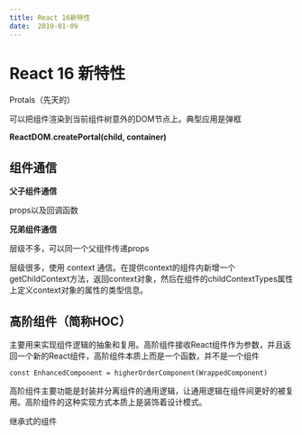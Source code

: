 ```yaml
---
title: React 16新特性
date:  2019-01-09
---
```


# React 16 新特性

Protals（先天的）

可以把组件渲染到当前组件树意外的DOM节点上。典型应用是弹框

**ReactDOM.createPortal(child, container)**

## 组件通信

**父子组件通信**

props以及回调函数

**兄弟组件通信**

层级不多，可以同一个父组件传递props

层级很多，使用 context 通信。在提供context的组件内新增一个getChildContext方法，返回context对象，然后在组件的childContextTypes属性上定义context对象的属性的类型信息。

## 高阶组件（简称HOC）

主要用来实现组件逻辑的抽象和复用。高阶组件接收React组件作为参数，并且返回一个新的React组件，高阶组件本质上而是一个函数，并不是一个组件

`
const EnhancedComponent = higherOrderComponent(WrappedComponent)
`

高阶组件主要功能是封装并分离组件的通用逻辑，让通用逻辑在组件间更好的被复用。高阶组件的这种实现方式本质上是装饰着设计模式。

继承式的组件